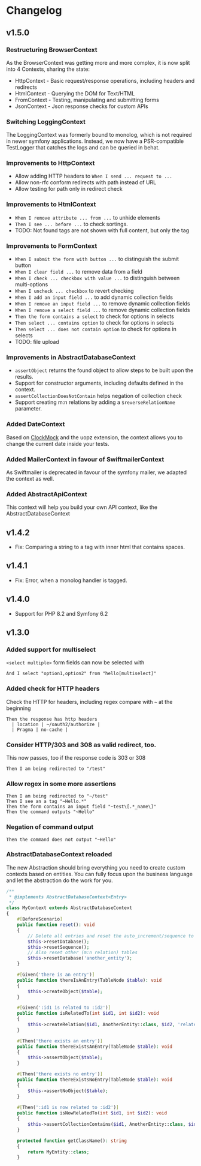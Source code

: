 # Changelog

## v1.5.0

### Restructuring BrowserContext
As the BrowserContext was getting more and more complex, it is now split into 4 Contexts, sharing the state:
* HttpContext - Basic request/response operations, including headers and redirects
* HtmlContext - Querying the DOM for Text/HTML
* FromContext - Testing, manipulating and submitting forms
* JsonContext - Json response checks for custom APIs

### Switching LoggingContext
The LoggingContext was formerly bound to monolog, which is not required in newer symfony applications.
Instead, we now have a PSR-compatible TestLogger that catches the logs and can be queried in behat.

### Improvements to HttpContext
* Allow adding HTTP headers to `When I send ... request to ...`
* Allow non-rfc conform redirects with path instead of URL
* Allow testing for path only in redirect check

### Improvements to HtmlContext
* `When I remove attribute ... from ...` to unhide elements
* `Then I see ... before ...` to check sortings.
* TODO: Not found tags are not shown with full content, but only the tag

### Improvements to FormContext
* `When I submit the form with button ...` to distinguish the submit button
* `When I clear field ...` to remove data from a field
* `When I check ... checkbox with value ...` to distinguish between multi-options
* `When I uncheck ... checkbox` to revert checking
* `When I add an input field ...` to add dynamic collection fields 
* `When I remove an input field ...` to remove dynamic collection fields 
* `When I remove a select field ...` to remove dynamic collection fields
* `Then the form contains a select` to check for options in selects
* `Then select ... contains option` to check for options in selects
* `Then select ... does not contain option` to check for options in selects
* TODO: file upload

### Improvements in AbstractDatabaseContext
* `assertObject` returns the found object to allow steps to be built upon the results.
* Support for constructor arguments, including defaults defined in the context.
* `assertCollectionDoesNotContain` helps negation of collection check
* Support creating m:n relations by adding a `$reverseRelationName` parameter.

### Added DateContext
Based on [ClockMock](https://packagist.org/packages/slope-it/clock-mock) and the uopz extension, the context allows you to change the current date inside your tests.

### Added MailerContext in favour of SwiftmailerContext
As Swiftmailer is deprecated in favour of the symfony mailer, we adapted the context as well.

### Added AbstractApiContext
This context will help you build your own API context, like the AbstractDatabaseContext

## v1.4.2

* Fix: Comparing a string to a tag with inner html that contains spaces.

## v1.4.1

* Fix: Error, when a monolog handler is tagged.

## v1.4.0

* Support for PHP 8.2 and Symfony 6.2

## v1.3.0
### Added support for multiselect
`<select multiple>` form fields can now be selected with
```gherkin
And I select "option1,option2" from "hello[multiselect]"
```

### Added check for HTTP headers 
Check the HTTP for headers, including regex compare with `~` at the beginning
```gherkin
Then the response has http headers
  | location | ~/oauth2/authorize |
  | Pragma | no-cache |
```

### Consider HTTP/303 and 308 as valid redirect, too.
This now passes, too if the response code is 303 or 308  
```gherkin
Then I am being redirected to "/test"
```

### Allow regex in some more assertions
```gherkin
Then I am being redirected to "~/test"
Then I see an a tag "~Hello.*"
Then the form contains an input field "~test\[.*_name\]"
Then the command outputs "~Hello"
```

### Negation of command output
```gherkin
Then the command does not output "~Hello"
```

### AbstractDatabaseContext reloaded
The new Abstraction should bring everything you need to create custom contexts based on entities.
You can fully focus upon the business language and let the abstraction do the work for you.
```php
/**
 * @implements AbstractDatabaseContext<Entry>
 */
class MyContext extends AbstractDatabaseContext
{
    #[BeforeScenario]
    public function reset(): void
    {
        // Delete all entries and reset the auto_increment/sequence to 0
        $this->resetDatabase();
        $this->resetSequence();
        // Also reset other (m:n relation) tables
        $this->resetDatabase('another_entity');
    }

    #[Given('there is an entry')]
    public function thereIsAnEntry(TableNode $table): void
    {
        $this->createObject($table);
    }

    #[Given(':id1 is related to :id2')]
    public function isRelatedTo(int $id1, int $id2): void
    {
        $this->createRelation($id1, AnotherEntity::class, $id2, 'relatedTo');
    }

    #[Then('there exists an entry')]
    public function thereExistsAnEntry(TableNode $table): void
    {
        $this->assertObject($table);
    }

    #[Then('there exists no entry')]
    public function thereExistsNoEntry(TableNode $table): void
    {
        $this->assertNoObject($table);
    }
    
    #[Then(':id1 is now related to :id2')]
    public function isNowRelatedTo(int $id1, int $id2): void
    {
        $this->assertCollectionContains($id1, AnotherEntity::class, $id2, 'relatedTo');
    }

    protected function getClassName(): string
    {
        return MyEntity::class;
    }
```
